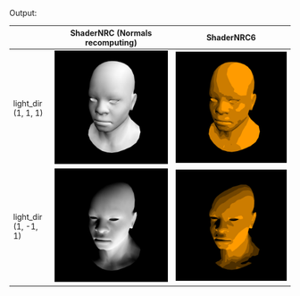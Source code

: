
Output:

| |ShaderNRC (Normals recomputing) | ShaderNRC6  |
|--------|------------- | ------------- | 
|   light_dir (1, 1, 1) |![](https://github.com/sT4R3K/tinyrenderer/raw/img/5.3.nrc.1.png)| ![](https://github.com/sT4R3K/tinyrenderer/raw/img/5.3.nrc6.1.png)|
|   light_dir (1, -1, 1) |![](https://github.com/sT4R3K/tinyrenderer/raw/img/5.3.nrc.-1.png)| ![](https://github.com/sT4R3K/tinyrenderer/raw/img/5.3.nrc6.-1.png)|
